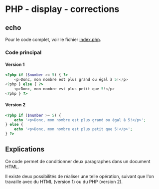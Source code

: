 # PHP - display - corrections

## echo

Pour le code complet, voir le fichier [index.php](./index.php).

### Code principal

#### Version 1

```php
<?php if ($number >= 5) { ?>
    <p>Donc, mon nombre est plus grand ou égal à 5!</p>
<?php } else { ?>
    <p>Donc, mon nombre est plus petit que 5!</p>
<?php } ?>
```

#### Version 2

```php
<?php if ($number >= 5) {
    echo '<p>Donc, mon nombre est plus grand ou égal à 5!</p>';
} else { 
    echo '<p>Donc, mon nombre est plus petit que 5!</p>';
} ?>
```

## Explications

Ce code permet de conditionner deux paragraphes dans un document HTML.

Il existe deux possibilités de réaliser une telle opération, suivant que l'on travaille avec du HTML (version 1) ou du PHP (version 2).

